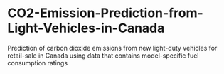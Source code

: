 # CO2-Emission-Prediction-from-Light-Vehicles-in-Canada
Prediction of carbon dioxide emissions from new light-duty vehicles for retail-sale in Canada using data that contains model-specific fuel consumption ratings
